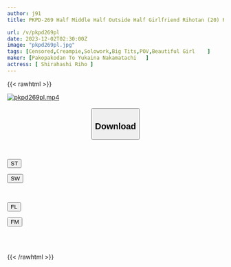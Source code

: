 ```yaml
---
author: j91
title: PKPD-269 Half Middle Half Outside Half Girlfriend Rihotan (20) Riho Shirahashi

url: /v/pkpd269pl
date: 2023-12-02T02:30:00Z
image: "pkpd269pl.jpg"
tags: [Censored,Creampie,Solowork,Big Tits,POV,Beautiful Girl	 ]
maker: [Pakopakodan To Yukaina Nakamatachi   ]
actress: [ Shirahashi Riho ]
---
```



{{< rawhtml >}}

<div class="video" data-videoid="gRMK7alKqvtqboy">
    <a href="javascript:;">
        <img src="/v/pkpd269pl/pkpd269pl.jpg" width="WIDTH" height="HEIGHT" alt="pkpd269pl.mp4" loading="lazy">
    </a>
</div>

<script type="text/javascript" src="https://j91.asia/asset/on-demand-st.js"></script>

<br>
  <link rel="stylesheet" href="https://j91.asia/asset/bs5.css">
  
  <center>
  <button class="btn btn-primary" type="button" data-bs-toggle="collapse" data-bs-target=".multi-collapse" aria-expanded="false" aria-controls="multiCollapseExample1 multiCollapseExample2"><h2>Download</h2></button></center>
</p>
<div class="row">
  <div class="col">
    <div class="collapse multi-collapse" id="multiCollapseExample1">
      <div class="card card-body">
	      	      <br>
<div class="buttons">  
<p><a href="https://streamtape.to/v/gRMK7alKqvtqboy" target="_blank"><button class="btn-hover color-3"><i class="fa fa-download"></i> ST</button></a></p>
<p><a href="https://flaswish.com/087dbsrpvsvv" target="_blank"><button class="btn-hover color-2"><i class="fa fa-download"></i> SW</button></a></p></div>
    </div>
  </div>
</div>
  <div class="col">
    <div class="collapse multi-collapse" id="multiCollapseExample2">
      <div class="card card-body">
	      <br>
<div class="buttons">
<p><a href="javascript:;" target="_blank"><button class="btn-hover color-9"><i class="fa fa-download"></i> FL</button></a></p>
<p><a href="javascript:;" target="_blank"><button class="btn-hover color-8"><i class="fa fa-download"></i> FM</button></a></p></div>
<br><br>
      </div>
    </div>
  </div>
</div>

{{< /rawhtml >}}